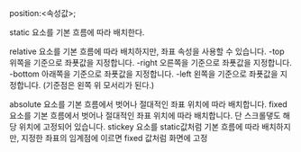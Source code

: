 position:<속성값>;

static 요소를 기본 흐름에 따라 배치한다.

relative 요소를 기본 흐름에 따라 배치하지만, 좌표 속성을 사용할 수 있습니다.
-top 위쪽을 기준으로 좌푯값을 지정합니다.
-right 오른쪽을 기준으로 좌푯값을 지정합니다.
-bottom 아래쪽을 기준으로 좌푯값을 지정합니다.
-left 왼쪽을 기준으로 좌푯값을 지정합니다.
(기준점은 왼쪽 위 모서리가 된다.)

absolute 요소를 기본 흐름에서 벗어나 절대적인 좌표 위치에 따라 배치합니다.
fixed 요소를 기본 흐름에서 벗어나 절대적인 좌표 위치에 따라 배치합니다. 단 스크롤댛도 해당 위치에 고정되어 있습니다.
stickey 요소를 static값처럼 기본 흐름에 따라 배치하지만, 지정한 좌표의 임계점에 이르면 fixed 값처럼 화면에 고정
